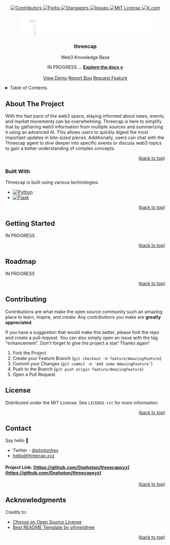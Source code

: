 <!-- TOP OF THE PAGE -->
<a id="readme-top"></a>


<!-- PROJECT SHIELDS -->
<!--
*** I'm using markdown "reference style" links for readability.
*** Reference links are enclosed in brackets [ ] instead of parentheses ( ).
*** See the bottom of this document for the declaration of the reference variables
*** for contributors-url, forks-url, etc. This is an optional, concise syntax you may use.
*** https://www.markdownguide.org/basic-syntax/#reference-style-links
-->
<div align="center">
  <a href="https://github.com/0xphoton/threecapxyz/graphs/contributors">
    <img src="https://img.shields.io/github/contributors/0xphoton/threecapxyz.svg?style=for-the-badge" alt="Contributors">
  </a>
  <a href="https://github.com/0xphoton/threecapxyz/network/members">
    <img src="https://img.shields.io/github/forks/0xphoton/threecapxyz.svg?style=for-the-badge" alt="Forks">
  </a>
  <a href="https://github.com/0xphoton/threecapxyz/stargazers">
    <img src="https://img.shields.io/github/stars/0xphoton/threecapxyz.svg?style=for-the-badge" alt="Stargazers">
  </a>
  <a href="https://github.com/0xphoton/threecapxyz/issues">
    <img src="https://img.shields.io/github/issues/0xphoton/threecapxyz.svg?style=for-the-badge" alt="Issues">
  </a>
  <a href="https://github.com/0xphoton/threecapxyz/blob/master/LICENSE.txt">
    <img src="https://img.shields.io/github/license/0xphoton/threecapxyz.svg?style=for-the-badge" alt="MIT License">
  </a>
  <a href="https://x.com/threecapxyz">
    <img src="https://img.shields.io/badge/X.COM-1DA1F2?style=for-the-badge&logo=x&logoColor=black]" alt="X.com">
  </a>
</div>


<!-- PROJECT LOGO -->
<br />
<div align="center">
  <a href="https://github.com/0xphoton/threecapxyz">
  <picture>
    <source media="(prefers-color-scheme: dark)" srcset="assets/threecap-text-logo-combined-dark.svg">
    <source media="(prefers-color-scheme: light)" srcset="assets/threecap-text-logo-combined-light.svg.svg">
    <img width="auto" height="60" alt="Shows a black logo in light color mode and a white one in dark color mode." src="assets/threecap-text-logo-combined-dark.svg">
  </picture>
  </a>

  <h3 align="center">threecap</h3>
  <p align="center">Web3 Knowledge Base</p>
  <p align="center">
    <a>IN PROGRESS....</a>
    <a href="https://github.com/0xphoton/threecapxyz"><strong>Explore the docs »</strong></a>
    <br />
    <br />
    <a href="https://github.com/0xphoton/threecapxyz">View Demo</a>
    <a href="https://github.com/0xphoton/threecapxyz/issues/new?labels=bug&template=bug-report---.md">Report Bug</a>
    <a href="https://github.com/0xphoton/threecapxyz/issues/new?labels=enhancement&template=feature-request---.md">Request Feature</a>
  </p>
</div>



<!-- TABLE OF CONTENTS -->
<details>
  <summary>Table of Contents</summary>
  <ol>
    <li>
      <a href="#about-the-project">About The Project</a>
      <ul>
        <li><a href="#built-with">Built With</a></li>
      </ul>
    </li>
    <li>
      <a href="#getting-started">Getting Started</a>
      <ul>
        <li><a href="#prerequisites">Prerequisites</a></li>
        <li><a href="#installation">Installation</a></li>
      </ul>
    </li>
    <li><a href="#usage">Usage</a></li>
    <li><a href="#roadmap">Roadmap</a></li>
    <li><a href="#contributing">Contributing</a></li>
    <li><a href="#license">License</a></li>
    <li><a href="#contact">Contact</a></li>
    <li><a href="#acknowledgments">Acknowledgments</a></li>
  </ol>
</details>



<!-- ABOUT THE PROJECT -->
## About The Project



With the fast pace of the web3 space, staying informed about news, events, and market movements can be overwhelming. Threecap is here to simplify that by gathering web3 information from multiple sources and summarizing it using an advanced AI. This allows users to quickly digest the most important updates in bite-sized pieces. Additionally, users can chat with the Threecap agent to dive deeper into specific events or discuss web3 topics to gain a better understanding of complex concepts.

<p align="right">(<a href="#readme-top">back to top</a>)</p>



### Built With

Threecap is built using various technologies.

* [![Python][python.py]][python-url]
* [![Flask][flask.py]][flask-url]

<p align="right">(<a href="#readme-top">back to top</a>)</p>



<!-- GETTING STARTED -->
## Getting Started

IN PROGRESS

<p align="right">(<a href="#readme-top">back to top</a>)</p>



<!-- ROADMAP -->
## Roadmap

IN PROGRESS

<p align="right">(<a href="#readme-top">back to top</a>)</p>



<!-- CONTRIBUTING -->
## Contributing

Contributions are what make the open source community such an amazing place to learn, inspire, and create. Any contributions you make are **greatly appreciated**.

If you have a suggestion that would make this better, please fork the repo and create a pull request. You can also simply open an issue with the tag "enhancement".
Don't forget to give the project a star! Thanks again!

1. Fork the Project
2. Create your Feature Branch (`git checkout -b feature/AmazingFeature`)
3. Commit your Changes (`git commit -m 'Add some AmazingFeature'`)
4. Push to the Branch (`git push origin feature/AmazingFeature`)
5. Open a Pull Request


<!-- LICENSE -->
## License

Distributed under the MIT License. See `LICENSE.txt` for more information.

<p align="right">(<a href="#readme-top">back to top</a>)</p>



<!-- CONTACT -->
## Contact

Say hello 👋
- Twitter - [@photonhex](https://x.com/photonhex) 
- hello@threecap.xyz

#### Project Link: [https://github.com/0xphoton/threecapxyz](https://github.com/0xphoton/threecapxyz)

<p align="right">(<a href="#readme-top">back to top</a>)</p>



<!-- ACKNOWLEDGMENTS -->
## Acknowledgments

Credits to:

* [Choose an Open Source License](https://choosealicense.com)
* [Best README Template by othneildrew ](https://github.com/othneildrew/Best-README-Template/)


<p align="right">(<a href="#readme-top">back to top</a>)</p>



<!-- MARKDOWN LINKS & IMAGES -->
<!-- https://www.markdownguide.org/basic-syntax/#reference-style-links -->
[contributors-shield]: https://img.shields.io/github/contributors/0xphoton/threecapxyz.svg?style=for-the-badge
[contributors-url]: https://github.com/0xphoton/threecapxyz/graphs/contributors
[forks-shield]: https://img.shields.io/github/forks/0xphoton/threecapxyz.svg?style=for-the-badge
[forks-url]: https://github.com/0xphoton/threecapxyz/network/members
[stars-shield]: https://img.shields.io/github/stars/0xphoton/threecapxyz.svg?style=for-the-badge
[stars-url]: https://github.com/0xphoton/threecapxyz/stargazers
[issues-shield]: https://img.shields.io/github/issues/0xphoton/threecapxyz.svg?style=for-the-badge
[issues-url]: https://github.com/0xphoton/threecapxyz/issues
[license-shield]: https://img.shields.io/github/license/0xphoton/threecapxyz.svg?style=for-the-badge
[license-url]: https://github.com/0xphoton/threecapxyz/blob/master/LICENSE.txt
[twitter-shield]: https://img.shields.io/badge/X.COM-1DA1F2?style=for-the-badge&logo=x&logoColor=black
[twitter-url]: https://x.com/threecapxyz
[product-screenshot]: images/screenshot.png
[python.py]: https://img.shields.io/badge/Python-14354C?style=for-the-badge&logo=python&logoColor=white
[python-url]: https://python.org
[flask.py]: https://img.shields.io/badge/Flask-000000?style=for-the-badge&logo=flask&logoColor=white
[flask-url]: https://flask.palletsprojects.com/
